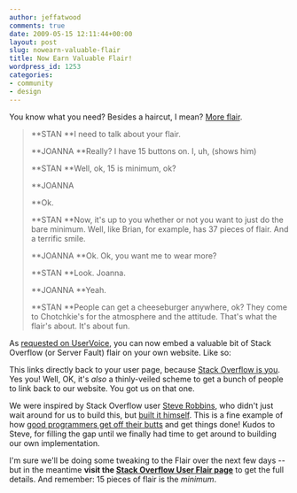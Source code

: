 ```yaml
---
author: jeffatwood
comments: true
date: 2009-05-15 12:11:44+00:00
layout: post
slug: nowearn-valuable-flair
title: Now Earn Valuable Flair!
wordpress_id: 1253
categories:
- community
- design
---
```



You know what you need? Besides a haircut, I mean? [More flair](http://www.imsdb.com/scripts/Office-Space.html).





<blockquote>

> 
> 


> 
> 
**STAN
**I need to talk about your flair.

> 
> 
**JOANNA
**Really? I have 15 buttons on. I, uh, (shows him)

> 
> 
**STAN
**Well, ok, 15 is minimum, ok?

> 
> 
**JOANNA

**Ok.

> 
> 
**STAN
**Now, it's up to you whether or not you want to just do the bare 
minimum. Well, like Brian, for example, has 37 pieces of flair. And a 
terrific smile.

> 
> 
**JOANNA
**Ok. Ok, you want me to wear more?

> 
> 
**STAN
**Look. Joanna.

> 
> 
**JOANNA
**Yeah.

> 
> 
**STAN
**People can get a cheeseburger anywhere, ok? They come to Chotchkie's 
for the atmosphere and the attitude. That's what the flair's about. 
It's about fun.
</blockquote>





As [requested on UserVoice](http://stackoverflow.uservoice.com/pages/1722-general/suggestions/15605-provide-a-blog-badge-to-show-off-your-stackoverflow-badges-), you can now embed a valuable bit of Stack Overflow (or Server Fault) flair on your own website. Like so:



















This links directly back to your user page, because [Stack Overflow is you](http://blog.stackoverflow.com/2008/11/stack-overflow-is-you/). Yes you! Well, OK, it's _also_ a thinly-veiled scheme to get a bunch of people to link back to our website. You got us on that one.



We were inspired by Stack Overflow user [Steve Robbins](http://stackoverflow.com/users/26507/steve-robbins), who didn't just wait around for us to build this, but [built it himself](http://www.grumpydev.com/2009/01/09/stack-overflow-wordpress-widget/). This is a fine example of how [good programmers get off their butts](http://www.codinghorror.com/blog/archives/000135.html) and get things done! Kudos to Steve, for filling the gap until we finally had time to get around to building our own implementation.



I'm sure we'll be doing some tweaking to the Flair over the next few days -- but in the meantime **visit the [Stack Overflow User Flair page](http://stackoverflow.com/users/flair)** to get the full details. And remember: 15 pieces of flair is the _minimum_. 

